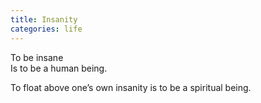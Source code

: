 ```yaml
---
title: Insanity
categories: life
---
```

To be insane  
Is to be a human being.

To float above one’s own insanity 
is to be a spiritual being.
